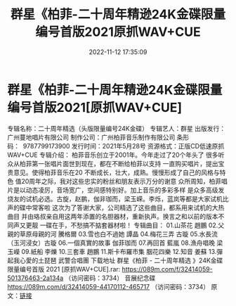 ﻿---
title: 群星《柏菲-二十周年精逊24K金碟限量编号首版2021原抓WAV+CUE
date: 2022-11-12 17:35:09
categories: WAV车载音乐、镜像
tags: 华语中文
---
# 群星《柏菲-二十周年精逊24K金碟限量编号首版2021[原抓WAV+CUE]

专辑名称：二十周年精选（头版限量编号24K金碟）
专辑艺人：群星
出版发行：广州蔓地唱片有限公司
制作公司：广州柏菲音乐制作有限公司
条形码：  9787799173900
发行时间：2021年5月28号
资源格式：正版CD低速原抓WAV+CUE
专辑介绍：
柏菲音乐创立于2001年。今年走过了20个年头了
很多听众从柏菲第一张唱片面世到现在，都在不断给柏菲以支持
一直购买唱片，提出宝贵意见。使得柏菲音乐在20
不断成长，壮大，成熟。慢慢形成了自己的风格与特色
值20周年之际，我对这些忠实的粉丝和朋友表示万分的谢意
众所周知，柏菲唱片是以动态凌厉，音场宽广，空间感特别好。加上音乐的多彩多样
是众多高级发烧友的试机必选。古旋，赵鹏，伽非珈而，梁玉嵘。李烁，蓝岚等都是大家试机比声的碟中常客啦
这次为了答谢大家，公司精选了这些曲目，都系用来试机的大热曲目
并由珞叔亲自用这两年添置的名胆器材，重新执声。换言之和以前的版本不同声又更靓
一碟在手，不愁搞不掂套器材啦！
专辑曲目：
01.山茶花 趙鵬
02.父親的草原母親的河 騰格爾
03.雪也白不過她 譚晶
04.梅花三弄 古璇
05.水長流（玉河浸女）古璇
06.一個真實的故事 伽菲珈而
07.再回首 藍嵐
08.漁舟唱晚 梁玉嶸
09.紙船 李爍
10.三套車 趙鵬
11.斯卡布羅市集 胭花四樂
12.知音 姜蘇
13.彈起我心愛的土琵琶 武警合唱團
下载地址
群星《柏菲 - 二十周年精选 》24K金碟 限量编号首版 2021 [原抓WAV+CUE].rar: https://089m.com/f/32414059-501376463-2a134a
（访问密码：3734）
音展纪念碟
https://089m.com/d/32414059-44170112-465717
（访问密码：3734）
原文：[链接](https://blog.sina.com.cn/s/blog_1647c7e7601031075.html)
